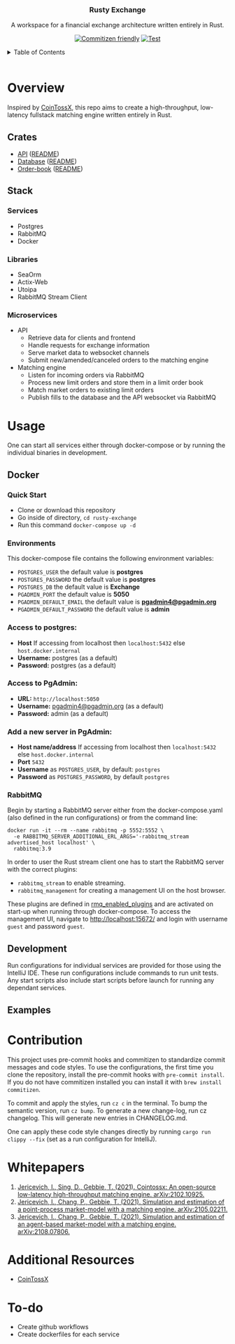 <div align="center">
    <h3 align="center">Rusty Exchange</h3>
    <p align="center">
        A workspace for a financial exchange architecture written entirely in Rust.
    </p>

[![Commitizen friendly](https://img.shields.io/badge/commitizen-friendly-brightgreen.svg)](http://commitizen.github.io/cz-cli/)
[![Test](https://github.com/IvanJericevich/rusty-exchange/actions/workflows/test.yml/badge.svg?branch=main)](https://github.com/IvanJericevich/rusty-exchange/actions/workflows/test.yml)
</div>

<!-- TABLE OF CONTENTS -->
<details>
    <summary>Table of Contents</summary>
    <ol>
        <li><a href="#overview">Overview</a></li>
        <ol>
            <li><a href="#crates">Crates</a></li>
            <li><a href="#stack">Stack</a></li>
        </ol>
        <li><a href="#usage">Usage</a></li>
        <ol>
            <li><a href="#docker">Docker</a></li>
        </ol>
        <li><a href="#contribution">Contribution</a></li>
        <li><a href="#whitepapers">Whitepapers</a></li>
        <li><a href="#todo">To-do</a></li>
    </ol>
</details>
<br />

<!-- OVERVIEW -->
# Overview
Inspired by [CoinTossX](https://github.com/dharmeshsing/CoinTossX), this repo aims to create a high-throughput,
low-latency fullstack matching engine written entirely in Rust.

<!-- CRATES -->
## Crates
* [API](api) ([README](api/README.md))
* [Database](database) ([README](database/README.md))
* [Order-book](orderbook) ([README](orderbook/README.md))

<!-- STACK -->
## Stack
### Services
* Postgres
* RabbitMQ
* Docker

### Libraries
* SeaOrm
* Actix-Web
* Utoipa
* RabbitMQ Stream Client

### Microservices
* API
  * Retrieve data for clients and frontend
  * Handle requests for exchange information
  * Serve market data to websocket channels
  * Submit new/amended/canceled orders to the matching engine
* Matching engine
  * Listen for incoming orders via RabbitMQ
  * Process new limit orders and store them in a limit order book
  * Match market orders to existing limit orders
  * Publish fills to the database and the API websocket via RabbitMQ

<!-- USAGE -->
# Usage
One can start all services either through docker-compose or by running the individual binaries in development.
<!-- DOCKER -->
## Docker
### Quick Start
* Clone or download this repository
* Go inside of directory, `cd rusty-exchange`
* Run this command `docker-compose up -d`

### Environments
This docker-compose file contains the following environment variables:
* `POSTGRES_USER` the default value is **postgres**
* `POSTGRES_PASSWORD` the default value is **postgres**
* `POSTGRES_DB` the default value is **Exchange**
* `PGADMIN_PORT` the default value is **5050**
* `PGADMIN_DEFAULT_EMAIL` the default value is **pgadmin4@pgadmin.org**
* `PGADMIN_DEFAULT_PASSWORD` the default value is **admin**

### Access to postgres:
* **Host** If accessing from localhost then `localhost:5432` else `host.docker.internal`
* **Username:** postgres (as a default)
* **Password:** postgres (as a default)

### Access to PgAdmin:
* **URL:** `http://localhost:5050`
* **Username:** pgadmin4@pgadmin.org (as a default)
* **Password:** admin (as a default)

### Add a new server in PgAdmin:
* **Host name/address** If accessing from localhost then `localhost:5432` else `host.docker.internal`
* **Port** `5432`
* **Username** as `POSTGRES_USER`, by default: `postgres`
* **Password** as `POSTGRES_PASSWORD`, by default `postgres`

### RabbitMQ
Begin by starting a RabbitMQ server either from the docker-compose.yaml (also defined in the run configurations) or
from the command line:
```
docker run -it --rm --name rabbitmq -p 5552:5552 \
  -e RABBITMQ_SERVER_ADDITIONAL_ERL_ARGS='-rabbitmq_stream advertised_host localhost' \
  rabbitmq:3.9
```

In order to user the Rust stream client one has to start the RabbitMQ server with the correct plugins:
* `rabbitmq_stream` to enable streaming.
* `rabbitmq_management` for creating a management UI on the host browser.

These plugins are defined in [rmq_enabled_plugins](rmq_enabled_plugins) and are activated on start-up when running
through docker-compose. To access the management UI, navigate to [http://localhost:15672/](http://localhost:15672/)
and login with username `guest` and password `guest`.

## Development
Run configurations for individual services are provided for those using the IntelliJ IDE. These run configurations
include commands to run unit tests. Any start scripts also include start scripts before launch for running any dependant
services.

## Examples

<!-- CONTRIBUTION -->
# Contribution
This project uses pre-commit hooks and commitizen to standardize commit messages and code styles.
To use the configurations, the first time you clone the repository, install the pre-commit hooks with
`pre-commit install`. If you do not have commitizen installed you can install it with `brew install commitizen`.

To commit and apply the styles, run `cz c` in the terminal. To bump the semantic version, run `cz bump`.
To generate a new change-log, run cz changelog. This will generate new entries in CHANGELOG.md.

One can apply these code style changes directly by running `cargo run clippy --fix` (set as a run configuration for
IntelliJ).

<!-- WHITEPAPERS -->
# Whitepapers
1. [Jericevich, I., Sing, D., Gebbie, T. (2021). Cointossx: An open-source low-latency high-throughput matching engine. arXiv:2102.10925.](https://arxiv.org/abs/2102.10925)
2. [Jericevich, I., Chang, P., Gebbie, T. (2021). Simulation and estimation of a point-process market-model with a matching engine. arXiv:2105.02211.](https://arxiv.org/abs/2105.02211)
3. [Jericevich, I., Chang, P., Gebbie, T. (2021). Simulation and estimation of an agent-based market-model with a matching engine. arXiv:2108.07806.](https://arxiv.org/abs/2108.07806)

<!-- RESOURCES -->
# Additional Resources
* [CoinTossX](https://github.com/dharmeshsing/CoinTossX)

<!-- TODO -->
# To-do
* Create github workflows
* Create dockerfiles for each service
